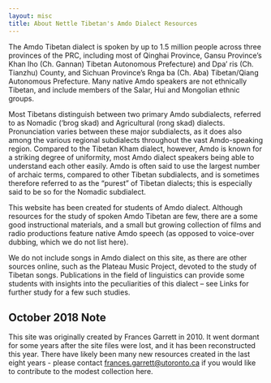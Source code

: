 ```yaml
---
layout: misc
title: About Nettle Tibetan's Amdo Dialect Resources
---
```


The Amdo Tibetan dialect is spoken by up to 1.5 million people across three provinces of the PRC, including most of Qinghai Province, Gansu Province’s Khan lho (Ch. Gannan) Tibetan Autonomous Prefecture) and Dpa’ ris (Ch. Tianzhu) County, and Sichuan Province’s Rnga ba (Ch. Aba) Tibetan/Qiang Autonomous Prefecture. Many native Amdo speakers are not ethnically Tibetan, and include members of the Salar, Hui and Mongolian ethnic groups.

Most Tibetans distinguish between two primary Amdo subdialects, referred to as Nomadic (‘brog skad) and Agricultural (rong skad) dialects. Pronunciation varies between these major subdialects, as it does also among the various regional subdialects throughout the vast Amdo-speaking region. Compared to the Tibetan Kham dialect, however, Amdo is known for a striking degree of uniformity, most Amdo dialect speakers being able to understand each other easily. Amdo is often said to use the largest number of archaic terms, compared to other Tibetan subdialects, and is sometimes therefore referred to as the “purest” of Tibetan dialects; this is especially said to be so for the Nomadic subdialect.

This website has been created for students of Amdo dialect. Although resources for the study of spoken Amdo Tibetan are few, there are a some good instructional materials, and a small but growing collection of films and radio productions feature native Amdo speech (as opposed to voice-over dubbing, which we do not list here).

We do not include songs in Amdo dialect on this site, as there are other sources online, such as the Plateau Music Project, devoted to the study of Tibetan songs. Publications in the field of linguistics can provide some students with insights into the peculiarities of this dialect – see Links for further study for a few such studies.

## October 2018 Note

This site was originally created by Frances Garrett in 2010. It went dormant for some years after the site files were lost, and it has been reconstructed this year. There have likely been many new resources created in the last eight years - please contact frances.garrett@utoronto.ca if you would like to contribute to the modest collection here.
